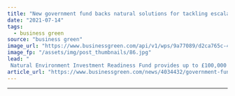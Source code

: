 ```yaml
---
title: "New government fund backs natural solutions for tackling escalating climate risks"
date: "2021-07-14"
tags: 
  - business green
source: "business green"
image_url: "https://www.businessgreen.com/api/v1/wps/9a77089/d2ca765c-46e1-483e-b562-d8a08db67f3f/2/flooded-football-iStock-1208004218-185x114.jpg"
image_fp: "/assets/img/post_thumbnails/86.jpg"
lead: "
 Natural Environment Investment Readiness Fund provides up to £100,000 to 27 nature-based climate projects across England  ..."
article_url: "https://www.businessgreen.com/news/4034432/government-fund-backs-natural-solutions-tackling-escalating-climate-risks"
---
```


---
